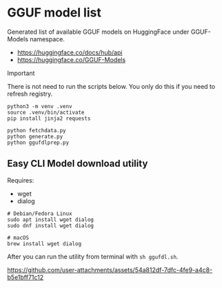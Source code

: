 # GGUF model list

Generated list of available GGUF models on HuggingFace under GGUF-Models
namespace.

- https://huggingface.co/docs/hub/api
- https://huggingface.co/GGUF-Models

> [!IMPORTANT]
> There is not need to run the scripts below. You only do this if you need to
> refresh registry.

```console
python3 -m venv .venv
source .venv/bin/activate
pip install jinja2 requests

python fetchdata.py
python generate.py
python ggufdlprep.py
```

## Easy CLI Model download utility

Requires:

- wget
- dialog

```console
# Debian/Fedora Linux
sudo apt install wget dialog
sudo dnf install wget dialog

# macOS
brew install wget dialog
```

After you can run the utility from terminal with `sh ggufdl.sh`.

https://github.com/user-attachments/assets/54a812df-7dfc-4fe9-a4c8-b5e1bff71c12
